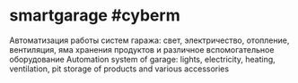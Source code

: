 # smartgarage #cyberm
Автоматизация работы систем гаража: свет, электричество, отопление, вентиляция, яма хранения продуктов и различное вспомогательное оборудование
Automation system of garage: lights, electricity, heating, ventilation, pit storage of products and various accessories
